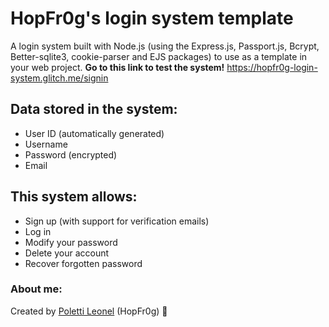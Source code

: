 # HopFr0g's login system template

A login system built with Node.js (using the Express.js, Passport.js, Bcrypt, Better-sqlite3, cookie-parser and EJS packages) to use as a template in your web project. **Go to this link to test the system!** https://hopfr0g-login-system.glitch.me/signin

## Data stored in the system:

- User ID (automatically generated)
- Username
- Password (encrypted)
- Email

## This system allows:

- Sign up (with support for verification emails)
- Log in
- Modify your password
- Delete your account
- Recover forgotten password

### About me:
Created by [Poletti Leonel](https://leonelpoletti.glitch.me/) (HopFr0g) 🐸
